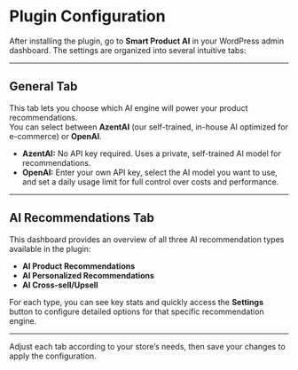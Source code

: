 # Plugin Configuration

After installing the plugin, go to **Smart Product AI** in your WordPress admin dashboard. The settings are organized into several intuitive tabs:

---

## General Tab

This tab lets you choose which AI engine will power your product recommendations.  
You can select between **AzentAI** (our self-trained, in-house AI optimized for e-commerce) or **OpenAI**.

- **AzentAI:** No API key required. Uses a private, self-trained AI model for recommendations.
- **OpenAI:** Enter your own API key, select the AI model you want to use, and set a daily usage limit for full control over costs and performance.

---

## AI Recommendations Tab

This dashboard provides an overview of all three AI recommendation types available in the plugin:

- **AI Product Recommendations**
- **AI Personalized Recommendations**
- **AI Cross-sell/Upsell**

For each type, you can see key stats and quickly access the **Settings** button to configure detailed options for that specific recommendation engine.

---

Adjust each tab according to your store’s needs, then save your changes to apply the configuration.

